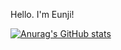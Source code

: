 Hello. I'm Eunji!

[![Anurag's GitHub stats](https://github-readme-stats.vercel.app/api?username=Liszt31&count_private=true&show_icons=true&theme=aura)](https://github.com/anuraghazra/github-readme-stats)

